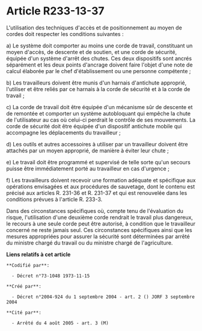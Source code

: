 # Article R233-13-37

L'utilisation des techniques d'accès et de positionnement au moyen de cordes doit respecter les conditions suivantes :

a) Le système doit comporter au moins une corde de travail, constituant un moyen d'accès, de descente et de soutien, et une
corde de sécurité, équipée d'un système d'arrêt des chutes. Ces deux dispositifs sont ancrés séparément et les deux points
d'ancrage doivent faire l'objet d'une note de calcul élaborée par le chef d'établissement ou une personne compétente ;

b) Les travailleurs doivent être munis d'un harnais d'antichute approprié, l'utiliser et être reliés par ce harnais à la
corde de sécurité et à la corde de travail ;

c) La corde de travail doit être équipée d'un mécanisme sûr de descente et de remontée et comporter un système autobloquant
qui empêche la chute de l'utilisateur au cas où celui-ci perdrait le contrôle de ses mouvements. La corde de sécurité doit
être équipée d'un dispositif antichute mobile qui accompagne les déplacements du travailleur ;

d) Les outils et autres accessoires à utiliser par un travailleur doivent être attachés par un moyen approprié, de manière à
éviter leur chute ;

e) Le travail doit être programmé et supervisé de telle sorte qu'un secours puisse être immédiatement porté au travailleur en
cas d'urgence ;

f) Les travailleurs doivent recevoir une formation adéquate et spécifique aux opérations envisagées et aux procédures de
sauvetage, dont le contenu est précisé aux articles R. 231-36 et R. 231-37 et qui est renouvelée dans les conditions prévues
à l'article R. 233-3.

Dans des circonstances spécifiques où, compte tenu de l'évaluation du risque, l'utilisation d'une deuxième corde rendrait le
travail plus dangereux, le recours à une seule corde peut être autorisé, à condition que le travailleur concerné ne reste
jamais seul. Ces circonstances spécifiques ainsi que les mesures appropriées pour assurer la sécurité sont déterminées par
arrêté du ministre chargé du travail ou du ministre chargé de l'agriculture.

**Liens relatifs à cet article**

	**Codifié par**:

	  - Décret n°73-1048 1973-11-15

	**Créé par**:

	  - Décret n°2004-924 du 1 septembre 2004 - art. 2 () JORF 3 septembre 2004

	**Cité par**:

	  - Arrêté du 4 août 2005 - art. 3 (M)
